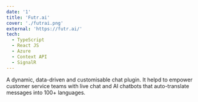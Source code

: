 ```yaml
---
date: '1'
title: 'Futr.ai'
cover: './futrai.png'
external: 'https://futr.ai/'
tech:
  - TypeScript
  - React JS
  - Azure
  - Context API
  - SignalR
---
```


A dynamic, data-driven and customisable chat plugin. It helpd to empower customer service teams with live chat and AI chatbots that auto-translate messages into 100+ languages.
